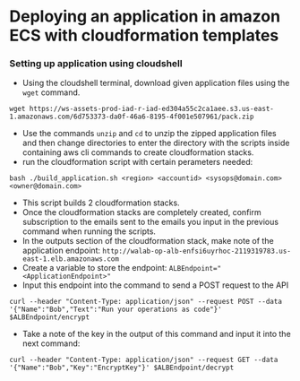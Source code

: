 # Deploying an application in amazon ECS with cloudformation templates

### Setting up application using cloudshell
- Using the cloudshell terminal, download given application files using the `wget` command.
```
wget https://ws-assets-prod-iad-r-iad-ed304a55c2ca1aee.s3.us-east-1.amazonaws.com/6d753373-da0f-46a6-8195-4f001e507961/pack.zip
```
- Use the commands `unzip` and `cd` to unzip the zipped application files and then change directories to enter the directory with the scripts inside containing aws cli commands to create cloudformation stacks.
- run the cloudformation script with certain perameters needed:
```
bash ./build_application.sh <region> <accountid> <sysops@domain.com> <owner@domain.com>
```
- This script builds 2 cloudformation stacks.
- Once the cloudformation stacks are completely created, confirm subscription to the emails sent to the emails you input in the previous command when running the scripts.
- In the outputs section of the cloudformation stack, make note of the application endpoint: `http://walab-op-alb-enfsi6uyrhoc-2119319783.us-east-1.elb.amazonaws.com`
- Create a variable to store the endpoint: `ALBEndpoint="<ApplicationEndpoint>"`
- Input this endpoint into the command to send a POST request to the API
```
curl --header "Content-Type: application/json" --request POST --data '{"Name":"Bob","Text":"Run your operations as code"}' $ALBEndpoint/encrypt
```
- Take a note of the key in the output of this command and input it into the next command:
```
curl --header "Content-Type: application/json" --request GET --data '{"Name":"Bob","Key":"EncryptKey"}' $ALBEndpoint/decrypt
```
